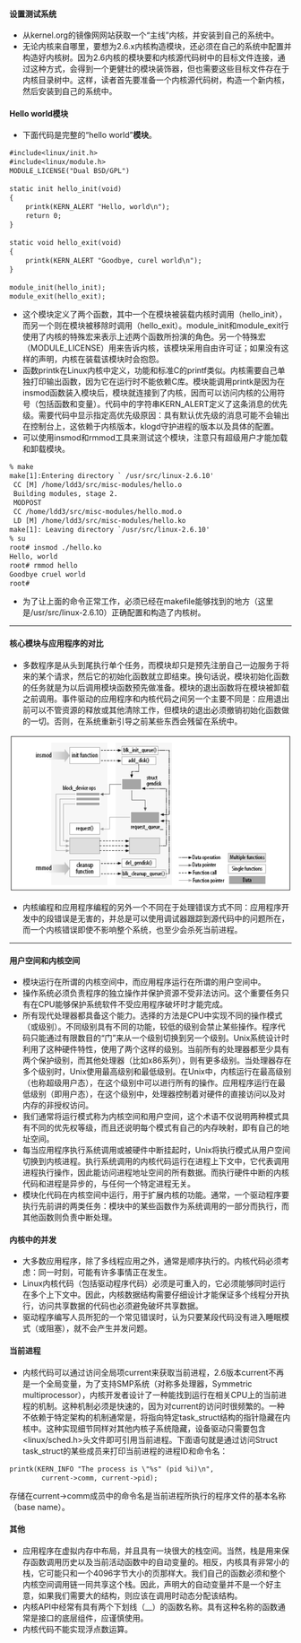 #### 设置测试系统

- 从kernel.org的镜像网网站获取一个“主线”内核，并安装到自己的系统中。
- 无论内核来自哪里，要想为2.6.x内核构造模块，还必须在自己的系统中配置并构造好内核树。因为2.6内核的模块要和内核源代码树中的目标文件连接，通过这种方式，会得到一个更健壮的模块装饰器，但也需要这些目标文件存在于内核目录树中。这样，读者首先要准备一个内核源代码树，构造一个新内核，然后安装到自己的系统中。

#### Hello world模块

- 下面代码是完整的“hello world”**模块**。

```
#include<linux/init.h>
#include<linux/module.h>
MODULE_LICENSE("Dual BSD/GPL")

static init hello_init(void)
{
    printk(KERN_ALERT "Hello, world\n");
    return 0;
}

static void hello_exit(void)
{
    printk(KERN_ALERT "Goodbye, curel world\n");
}

module_init(hello_init);
module_exit(hello_exit);
```
- 这个模块定义了两个函数，其中一个在模块被装载内核时调用（hello_init），而另一个则在模块被移除时调用（hello_exit）。module_init和module_exit行使用了内核的特殊宏来表示上述两个函数所扮演的角色。另一个特殊宏（MODULE_LICENSE）用来告诉内核，该模块采用自由许可证；如果没有这样的声明，内核在装载该模块时会抱怨。
- 函数printk在Linux内核中定义，功能和标准C的printf类似。内核需要自己单独打印输出函数，因为它在运行时不能依赖C库。模块能调用printk是因为在insmod函数装入模块后，模块就连接到了内核，因而可以访问内核的公用符号（包括函数和变量）。代码中的字符串KERN_ALERT定义了这条消息的优先级。需要代码中显示指定高优先级原因：具有默认优先级的消息可能不会输出在控制台上，这依赖于内核版本，klogd守护进程的版本以及具体的配置。
- 可以使用insmod和rmmod工具来测试这个模块，注意只有超级用户才能加载和卸载模块。

```
% make
make[1]:Entering directory ` /usr/src/linux-2.6.10'
 CC [M] /home/ldd3/src/misc-modules/hello.o
 Building modules, stage 2.
 MODPOST
 CC /home/ldd3/src/misc-modules/hello.mod.o
 LD [M] /home/ldd3/src/misc-modules/hello.ko 
make[1]: Leaving directory `/usr/src/linux-2.6.10'
% su
root# insmod ./hello.ko
Hello, world
root# rmmod hello
Goodbye cruel world
root#
```

- 为了让上面的命令正常工作，必须已经在makefile能够找到的地方（这里是/usr/src/linux-2.6.10）正确配置和构造了内核树。

---

#### 核心模块与应用程序的对比

- 多数程序是从头到尾执行单个任务，而模块却只是预先注册自己一边服务于将来的某个请求，然后它的初始化函数就立即结束。换句话说，模块初始化函数的任务就是为以后调用模块函数预先做准备。模块的退出函数将在模块被卸载之前调用。事件驱动的应用程序和内核代码之间另一个主要不同是：应用退出前可以不管资源的释放或其他清除工作，但模块的退出必须撤销初始化函数做的一切。否则，在系统重新引导之前某些东西会残留在系统中。

![将模块链接到内核](images/1.PNG)

- 内核编程和应用程序编程的另外一个不同在于处理错误方式不同：应用程序开发中的段错误是无害的，并总是可以使用调试器跟踪到源代码中的问题所在，而一个内核错误即使不影响整个系统，也至少会杀死当前进程。

---

#### 用户空间和内核空间

- 模块运行在所谓的内核空间中，而应用程序运行在所谓的用户空间中。
- 操作系统必须负责程序的独立操作并保护资源不受非法访问。这个重要任务只有在CPU能够保护系统软件不受应用程序破坏时才能完成。
- 所有现代处理器都具备这个能力。选择的方法是CPU中实现不同的操作模式（或级别）。不同级别具有不同的功能，较低的级别会禁止某些操作。程序代码只能通过有限数目的“门”来从一个级别切换到另一个级别。Unix系统设计时利用了这种硬件特性，使用了两个这样的级别。当前所有的处理器都至少具有两个保护级别，而其他处理器（比如x86系列），则有更多级别。当处理器存在多个级别时，Unix使用最高级别和最低级别。在Unix中，内核运行在最高级别（也称超级用户态），在这个级别中可以进行所有的操作。应用程序运行在最低级别（即用户态），在这个级别中，处理器控制着对硬件的直接访问以及对内存的非授权访问。
- 我们通常将运行模式称为内核空间和用户空间，这个术语不仅说明两种模式具有不同的优先权等级，而且还说明每个模式有自己的内存映射，即有自己的地址空间。
- 每当应用程序执行系统调用或被硬件中断挂起时，Unix将执行模式从用户空间切换到内核进程。执行系统调用的内核代码运行在进程上下文中，它代表调用进程执行操作，因此能访问进程地址空间的所有数据。而执行硬件中断的内核代码和进程是异步的，与任何一个特定进程无关。
- 模块化代码在内核空间中运行，用于扩展内核的功能。通常，一个驱动程序要执行先前讲的两类任务：模块中的某些函数作为系统调用的一部分而执行，而其他函数则负责中断处理。

#### 内核中的并发

- 大多数应用程序，除了多线程应用之外，通常是顺序执行的。内核代码必须考虑：同一时刻，可能有许多事情正在发生。
- Linux内核代码（包括驱动程序代码）必须是可重入的，它必须能够同时运行在多个上下文中。因此，内核数据结构需要仔细设计才能保证多个线程分开执行，访问共享数据的代码也必须避免破坏共享数据。
- 驱动程序编写人员所犯的一个常见错误时，认为只要某段代码没有进入睡眠模式（或阻塞），就不会产生并发问题。

#### 当前进程

- 内核代码可以通过访问全局项current来获取当前进程，2.6版本current不再是一个全局变量，为了支持SMP系统（对称多处理器，Symmetric multiprocessor），内核开发者设计了一种能找到运行在相关CPU上的当前进程的机制。这种机制必须是快速的，因为对current的访问时很频繁的。一种不依赖于特定架构的机制通常是，将指向特定task_struct结构的指针隐藏在内核中。这种实现细节同样对其他内核子系统隐藏，设备驱动只需要包含<linux/sched.h>头文件即可引用当前进程。下面语句就是通过访问Struct task_struct的某些成员来打印当前进程的进程ID和命令名：

```
printk(KERN_INFO "The process is \"%s" (pid %i)\n",
        current->comm, current->pid); 
```

存储在current->comm成员中的命令名是当前进程所执行的程序文件的基本名称（base name）。

#### 其他

- 应用程序在虚拟内存中布局，并且具有一块很大的栈空间。当然，栈是用来保存函数调用历史以及当前活动函数中的自动变量的。相反，内核具有非常小的栈，它可能只和一个4096字节大小的页那样大。我们自己的函数必须和整个内核空间调用链一同共享这个栈。因此，声明大的自动变量并不是一个好主意，如果我们需要大的结构，则应该在调用时动态分配该结构。
- 内核API中经常有具有两个下划线（__）的函数名称。具有这种名称的函数通常是接口的底层组件，应谨慎使用。
- 内核代码不能实现浮点数运算。